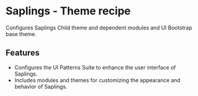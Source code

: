 # Saplings - Theme recipe

Configures Saplings Child theme and dependent modules and UI Bootstrap base
theme.

## Features

- Configures the UI Patterns Suite to enhance the user interface of Saplings.
- Includes modules and themes for customizing the appearance and behavior of
  Saplings.
